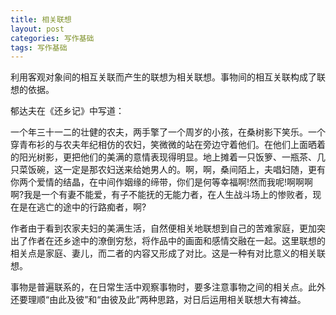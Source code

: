 ```yaml
---
title: 相关联想
layout: post
categories: 写作基础
tags: 写作基础
---
```


利用客观对象间的相互关联而产生的联想为相关联想。事物间的相互关联构成了联想的依据。

郁达夫在《还乡记》中写道：

一个年三十一二的壮健的农夫，两手擎了一个周岁的小孩，在桑树影下笑乐。一个穿青布衫的与农夫年纪相仿的农妇，笑微微的站在旁边守着他们。在他们上面晒着的阳光树影，更把他们的美满的意情表现得明显。地上摊着一只饭箩、一瓶茶、几只菜饭碗，这一定是那农妇送来给她男人的。啊，啊，桑间陌上，夫唱妇随，更有你两个爱情的结晶，在中间作姻缘的缔带，你们是何等幸福啊!然而我呢!啊啊啊啊?我是一个有妻不能爱，有子不能抚的无能力者，在人生战斗场上的惨败者，现在是在逃亡的途中的行路痴者，啊?

作者由于看到农家夫妇的美满生活，自然便相关地联想到自己的苦难家庭，更加突出了作者在还乡途中的潦倒穷愁，将作品中的画面和感情交融在一起。这里联想的相关点是家庭、妻儿，而二者的内容又形成了对比。这是一种有对比意义的相关联想。

事物是普遍联系的，在日常生活中观察事物时，要多注意事物之间的相关点。此外还要理顺“由此及彼”和“由彼及此”两种思路，对日后运用相关联想大有裨益。 